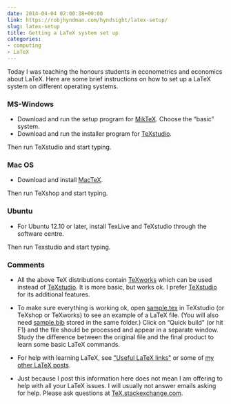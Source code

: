 ```yaml
---
date: 2014-04-04 02:00:38+00:00
link: https://robjhyndman.com/hyndsight/latex-setup/
slug: latex-setup
title: Getting a LaTeX system set up
categories:
- computing
- LaTeX
---
```


Today I was teaching the honours students in econometrics and economics about LaTeX. Here are some brief instructions on how to set up a LaTeX system on different operating systems.<!-- more -->

### MS-Windows

  * Download and run the setup program for [MikTeX](https://miktex.org/download). Choose the “basic” system.
  * Download and run the installer program for [TeXstudio](http://texstudio.sourceforge.net/).

Then run TeXstudio and start typing.

### Mac OS

  * Download and install [MacTeX](http://tug.org/mactex/).

Then run TeXshop and start typing.

### Ubuntu

  * For Ubuntu 12.10 or later, install TexLive and TeXstudio through the software centre.

Then run Texstudio and start typing.

### Comments

  * All the above TeX distributions contain [TeXworks](https://www.tug.org/texworks/) which can be used instead of [TeXstudio](http://texstudio.sourceforge.net/). It is more basic, but works ok. I prefer [TeXstudio](http://texstudio.sourceforge.net/) for its additional features.

  * To make sure everything is working ok, open [sample.tex](/research/sample.tex) in TeXstudio (or TeXshop or TeXworks) to see an example of a LaTeX file. (You will also need [sample.bib](/research/sample.bib) stored in the same folder.) Click on “Quick build" (or hit F1) and the file should be processed and appear in a separate window. Study the difference between the original file and the final product to learn some basic LaTeX commands.

  * For help with learning LaTeX, see ["Useful LaTeX links"](/hyndsight/useful-latex-links/) or some of [my other LaTeX posts](/hyndsight/#category=LaTeX).

  * Just because I post this information here does not mean I am offering to help with all your LaTeX issues. I will usually not answer emails asking for help. Please ask questions at [TeX.stackexchange.com](https://tex.stackexchange.com/).

